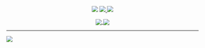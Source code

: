 <p align="center">
<img src="https://img.shields.io/badge/-adhamnugroho_1-blue?style=for-the-badge&logo=Instagram&logoColor=E4405F&labelColor=black&color=black">
  <a href="https://www.linkedin.com/in/adham-prasetyo-suryo-nugroho/">
    <img src="https://img.shields.io/badge/-adham%20prasetyo%20suryo%20nugroho-blue?style=for-the-badge&logo=Linkedin&logoColor=00AEFF&labelColor=black&color=black">
  </a>
  <a href="mailto:adhamugroho9@gmail.com">
    <img src="https://img.shields.io/badge/adhamugroho9@gmail.com-0078D4?style=for-the-badge&logo=Gmail&logoColor=D14836&labelColor=black&color=black">
  </a>
</p>
<div align="center">
<a href="https://github.com/adhamnugroho">
  <img align="center" src="https://github-readme-stats.vercel.app/api?username=adhamnugroho&count_private=true&show_icons=true&theme=chartreuse-dark" />
</a>
<a href="https://github.com/adhamnugroho">
  <img align="center" src="https://github-readme-stats.vercel.app/api/top-langs/?username=adhamnugroho&layout=compact&theme=chartreuse-dark&langs_count=8" />
</a>
</div>

---
[![](https://visitcount.itsvg.in/api?id=adhamnugroho&icon=0&color=0)](https://visitcount.itsvg.in)
